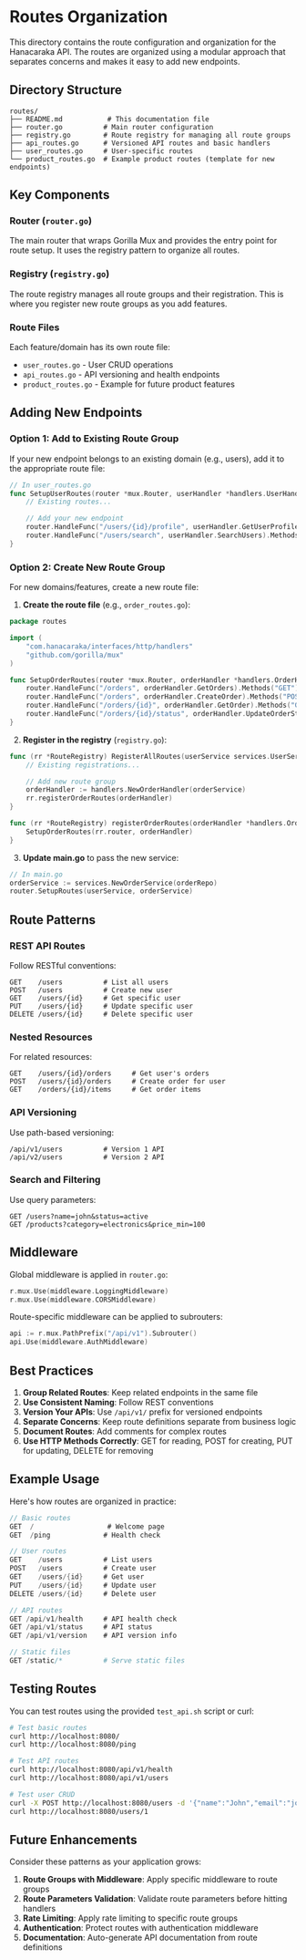 # Routes Organization

This directory contains the route configuration and organization for the Hanacaraka API. The routes are organized using a modular approach that separates concerns and makes it easy to add new endpoints.

## Directory Structure

```
routes/
├── README.md           # This documentation file
├── router.go          # Main router configuration
├── registry.go        # Route registry for managing all route groups
├── api_routes.go      # Versioned API routes and basic handlers
├── user_routes.go     # User-specific routes
└── product_routes.go  # Example product routes (template for new endpoints)
```

## Key Components

### Router (`router.go`)
The main router that wraps Gorilla Mux and provides the entry point for route setup. It uses the registry pattern to organize all routes.

### Registry (`registry.go`)
The route registry manages all route groups and their registration. This is where you register new route groups as you add features.

### Route Files
Each feature/domain has its own route file:
- `user_routes.go` - User CRUD operations
- `api_routes.go` - API versioning and health endpoints
- `product_routes.go` - Example for future product features

## Adding New Endpoints

### Option 1: Add to Existing Route Group

If your new endpoint belongs to an existing domain (e.g., users), add it to the appropriate route file:

```go
// In user_routes.go
func SetupUserRoutes(router *mux.Router, userHandler *handlers.UserHandler) {
    // Existing routes...

    // Add your new endpoint
    router.HandleFunc("/users/{id}/profile", userHandler.GetUserProfile).Methods("GET")
    router.HandleFunc("/users/search", userHandler.SearchUsers).Methods("GET")
}
```

### Option 2: Create New Route Group

For new domains/features, create a new route file:

1. **Create the route file** (e.g., `order_routes.go`):
```go
package routes

import (
    "com.hanacaraka/interfaces/http/handlers"
    "github.com/gorilla/mux"
)

func SetupOrderRoutes(router *mux.Router, orderHandler *handlers.OrderHandler) {
    router.HandleFunc("/orders", orderHandler.GetOrders).Methods("GET")
    router.HandleFunc("/orders", orderHandler.CreateOrder).Methods("POST")
    router.HandleFunc("/orders/{id}", orderHandler.GetOrder).Methods("GET")
    router.HandleFunc("/orders/{id}/status", orderHandler.UpdateOrderStatus).Methods("PUT")
}
```

2. **Register in the registry** (`registry.go`):
```go
func (rr *RouteRegistry) RegisterAllRoutes(userService services.UserServiceInterface, orderService services.OrderServiceInterface) {
    // Existing registrations...

    // Add new route group
    orderHandler := handlers.NewOrderHandler(orderService)
    rr.registerOrderRoutes(orderHandler)
}

func (rr *RouteRegistry) registerOrderRoutes(orderHandler *handlers.OrderHandler) {
    SetupOrderRoutes(rr.router, orderHandler)
}
```

3. **Update main.go** to pass the new service:
```go
// In main.go
orderService := services.NewOrderService(orderRepo)
router.SetupRoutes(userService, orderService)
```

## Route Patterns

### REST API Routes
Follow RESTful conventions:
```
GET    /users          # List all users
POST   /users          # Create new user
GET    /users/{id}     # Get specific user
PUT    /users/{id}     # Update specific user
DELETE /users/{id}     # Delete specific user
```

### Nested Resources
For related resources:
```
GET    /users/{id}/orders     # Get user's orders
POST   /users/{id}/orders     # Create order for user
GET    /orders/{id}/items     # Get order items
```

### API Versioning
Use path-based versioning:
```
/api/v1/users          # Version 1 API
/api/v2/users          # Version 2 API
```

### Search and Filtering
Use query parameters:
```
GET /users?name=john&status=active
GET /products?category=electronics&price_min=100
```

## Middleware

Global middleware is applied in `router.go`:
```go
r.mux.Use(middleware.LoggingMiddleware)
r.mux.Use(middleware.CORSMiddleware)
```

Route-specific middleware can be applied to subrouters:
```go
api := r.mux.PathPrefix("/api/v1").Subrouter()
api.Use(middleware.AuthMiddleware)
```

## Best Practices

1. **Group Related Routes**: Keep related endpoints in the same file
2. **Use Consistent Naming**: Follow REST conventions
3. **Version Your APIs**: Use `/api/v1/` prefix for versioned endpoints
4. **Separate Concerns**: Keep route definitions separate from business logic
5. **Document Routes**: Add comments for complex routes
6. **Use HTTP Methods Correctly**: GET for reading, POST for creating, PUT for updating, DELETE for removing

## Example Usage

Here's how routes are organized in practice:

```go
// Basic routes
GET  /                  # Welcome page
GET  /ping             # Health check

// User routes
GET    /users          # List users
POST   /users          # Create user
GET    /users/{id}     # Get user
PUT    /users/{id}     # Update user
DELETE /users/{id}     # Delete user

// API routes
GET /api/v1/health     # API health check
GET /api/v1/status     # API status
GET /api/v1/version    # API version info

// Static files
GET /static/*          # Serve static files
```

## Testing Routes

You can test routes using the provided `test_api.sh` script or curl:

```bash
# Test basic routes
curl http://localhost:8080/
curl http://localhost:8080/ping

# Test API routes
curl http://localhost:8080/api/v1/health
curl http://localhost:8080/api/v1/users

# Test user CRUD
curl -X POST http://localhost:8080/users -d '{"name":"John","email":"john@example.com"}'
curl http://localhost:8080/users/1
```

## Future Enhancements

Consider these patterns as your application grows:

1. **Route Groups with Middleware**: Apply specific middleware to route groups
2. **Route Parameters Validation**: Validate route parameters before hitting handlers
3. **Rate Limiting**: Apply rate limiting to specific route groups
4. **Authentication**: Protect routes with authentication middleware
5. **Documentation**: Auto-generate API documentation from route definitions
